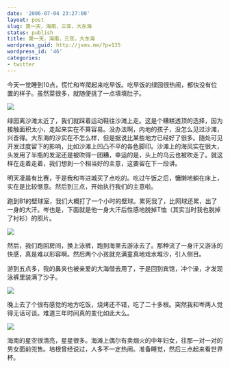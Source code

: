 ```yaml
---
date: '2006-07-04 23:27:00'
layout: post
slug: 第一天，海南，三亚，大东海
status: publish
title: 第一天，海南，三亚，大东海
wordpress_guid: http://jsms.me/?p=135
wordpress_id: '46'
categories:
- twitter
---
```


今天一觉睡到10点，慌忙和岑爬起来吃早饭。吃早饭的绿园很热闹，都快没有位置的样子。虽然菜很多，就随便挑了一点填填肚子。


[![](http://tk.files.storage.msn.com/x1pRTZV02Ww2pnGvrhyBzMu0Ic218sShXPTC-8mjd9mLSeP3TirTgW0KACKzPyGoyaOQrgjTCFTxikcHf1KS3dObfG1Dy280lm7GipKFxXx3k4oLM_cNEITfHjUM76vuNjx0tAdSw9Agn8)](http://tk.files.storage.msn.com/x1pRTZV02Ww2pnGvrhyBzMu0Ic218sShXPTC-8mjd9mLSeP3TirTgW0KACKzPyGoyaOQrgjTCFTxikcHf1KS3dObfG1Dy280lm7GipKFxXx3k4oLM_cNEITfHjUM76vuNjx0tAdSw9Agn8)


绿园离沙滩太近了，我们就踩着运动鞋往沙滩上走。这是个糟糕透顶的选择，因为接触面积太小，走起来实在不算容易。没办法啊，内地的孩子，没怎么见过沙滩，兴奋得。大东海的沙实在不怎么样，但是据说比某些地方已经好了很多。随处可见开发过度留下的影响，比如沙滩上凹凸不平的各色脚印。沙滩上的海风实在很大，头发用了半瓶的发泥还是被吹得一团糟，幸运的是，头上的乌云也被吹走了。就这样在走着走着，我们想到一个相当好的主意，这要留在下一段讲。


明天凌晨有比赛，于是我和岑进城买了点吃的。吃过午饭之后，慵懒地躺在床上，实在是比较惬意。然后到三点，开始执行我们的主意啦。


跑到B1的壁球室，我们大概打了一个小时的壁球。累死我了，比网球还累，出了一身的大汗。岑也是，下面就是他一身大汗后性感地脱掉T恤（其实当时我也脱掉了衬衫）的照片。


[![](http://tk.files.storage.msn.com/x1pRTZV02Ww2pnGvrhyBzMu0EHhtRsAa507Z5_h4VBRMx7XICI7kwjAXQM9UAZfieSKx3K1TYnqYtvQ8Ob43SorBhrBrS4tlAPu1FrkNuYVq-cf6WXsI34f2q1xbUIuO-Qu8e9yBkTW44w)](http://tk.files.storage.msn.com/x1pRTZV02Ww2pnGvrhyBzMu0EHhtRsAa507Z5_h4VBRMx7XICI7kwjAXQM9UAZfieSKx3K1TYnqYtvQ8Ob43SorBhrBrS4tlAPu1FrkNuYVq-cf6WXsI34f2q1xbUIuO-Qu8e9yBkTW44w)


然后，我们跑回房间，换上泳裤，跑到海里去游泳去了。那种流了一身汗又游泳的快感，真是难以形容啊。然后两个小孩就充满童真地戏水堆沙，引人侧目。


游到五点多，我的鼻夹也被亲爱的大海借去用了，于是回到宾馆，冲个澡，才发现泳裤里装满了沙子。


[![](http://tk.files.storage.msn.com/x1pRTZV02Ww2pnGvrhyBzMu0OrlNrNjU0VVjY_Qxx1lW1Z2cmT8XaWUOCjT4Qo2J9wF0llOz5QGAZzJQwceXqQzfsT8j9rn0EOb0YVzIrAFLV4LFihObxa2nRLlukYjkVAfN9oOMRMhmBA)](http://tk.files.storage.msn.com/x1pRTZV02Ww2pnGvrhyBzMu0OrlNrNjU0VVjY_Qxx1lW1Z2cmT8XaWUOCjT4Qo2J9wF0llOz5QGAZzJQwceXqQzfsT8j9rn0EOb0YVzIrAFLV4LFihObxa2nRLlukYjkVAfN9oOMRMhmBA)


晚上去了个很有感觉的地方吃饭，烧烤还不错，吃了二十多根。突然我和岑两人觉得无话可谈。难道三年时间真的变化如此大么。


[![](http://tk.files.storage.msn.com/x1pRTZV02Ww2pnGvrhyBzMu0BtKWNpjZSdFFVJDZySIgUrTEjBmDSyJLZukJs5Uv2Zuwj0rKeS9PqAuWe_mq7KnDyV7mt-zi16QJaZdib7LYgBgv37RTRlVhyv44Z3tRguzpTD44HDOHSI)](http://tk.files.storage.msn.com/x1pRTZV02Ww2pnGvrhyBzMu0BtKWNpjZSdFFVJDZySIgUrTEjBmDSyJLZukJs5Uv2Zuwj0rKeS9PqAuWe_mq7KnDyV7mt-zi16QJaZdib7LYgBgv37RTRlVhyv44Z3tRguzpTD44HDOHSI)


海南的星空很清亮，星星很多。海滩上偶尔有卖烟火的中年妇女，往那一对一对的男女面前兜售。培根曾经说过，人多不一定热闹。准备睡觉，然后三点起来看世界杯。
